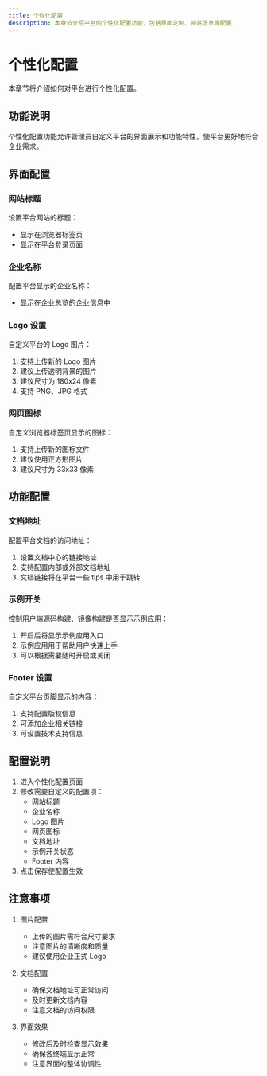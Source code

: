 ```yaml
---
title: 个性化配置
description: 本章节介绍平台的个性化配置功能，包括界面定制、网站信息等配置
---
```


# 个性化配置

本章节将介绍如何对平台进行个性化配置。

## 功能说明

个性化配置功能允许管理员自定义平台的界面展示和功能特性，使平台更好地符合企业需求。

## 界面配置

### 网站标题

设置平台网站的标题：
- 显示在浏览器标签页
- 显示在平台登录页面

### 企业名称

配置平台显示的企业名称：
- 显示在企业总览的企业信息中

### Logo 设置

自定义平台的 Logo 图片：
1. 支持上传新的 Logo 图片
2. 建议上传透明背景的图片
3. 建议尺寸为 180x24 像素
4. 支持 PNG、JPG 格式

### 网页图标

自定义浏览器标签页显示的图标：
1. 支持上传新的图标文件
2. 建议使用正方形图片
3. 建议尺寸为 33x33 像素

## 功能配置

### 文档地址

配置平台文档的访问地址：
1. 设置文档中心的链接地址
2. 支持配置内部或外部文档地址
3. 文档链接将在平台一些 tips 中用于跳转

### 示例开关

控制用户端源码构建、镜像构建是否显示示例应用：
1. 开启后将显示示例应用入口
2. 示例应用用于帮助用户快速上手
3. 可以根据需要随时开启或关闭

### Footer 设置

自定义平台页脚显示的内容：
1. 支持配置版权信息
2. 可添加企业相关链接
3. 可设置技术支持信息

## 配置说明

1. 进入个性化配置页面
2. 修改需要自定义的配置项：
   - 网站标题
   - 企业名称
   - Logo 图片
   - 网页图标
   - 文档地址
   - 示例开关状态
   - Footer 内容
3. 点击保存使配置生效

## 注意事项

1. 图片配置
   - 上传的图片需符合尺寸要求
   - 注意图片的清晰度和质量
   - 建议使用企业正式 Logo

2. 文档配置
   - 确保文档地址可正常访问
   - 及时更新文档内容
   - 注意文档的访问权限

3. 界面效果
   - 修改后及时检查显示效果
   - 确保各终端显示正常
   - 注意界面的整体协调性

